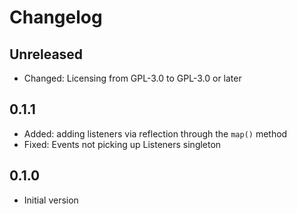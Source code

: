 # Changelog

## Unreleased

- Changed: Licensing from GPL-3.0 to GPL-3.0 or later

## 0.1.1

- Added: adding listeners via reflection through the `map()` method
- Fixed: Events not picking up Listeners singleton

## 0.1.0

- Initial version
